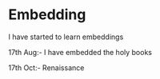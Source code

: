 # Embedding
I have started to learn embeddings  

17th Aug:- I have embedded the holy books

17th Oct:- Renaissance